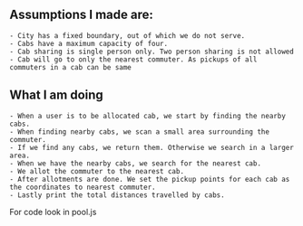 ## Assumptions I made are:
	- City has a fixed boundary, out of which we do not serve.
	- Cabs have a maximum capacity of four.
	- Cab sharing is single person only. Two person sharing is not allowed
	- Cab will go to only the nearest commuter. As pickups of all commuters in a cab can be same

## What I am doing
	- When a user is to be allocated cab, we start by finding the nearby cabs.
	- When finding nearby cabs, we scan a small area surrounding the commuter.
	- If we find any cabs, we return them. Otherwise we search in a larger area.	
	- When we have the nearby cabs, we search for the nearest cab.
	- We allot the commuter to the nearest cab.
	- After allotments are done. We set the pickup points for each cab as the coordinates to nearest commuter.
	- Lastly print the total distances travelled by cabs.

For code look in pool.js
